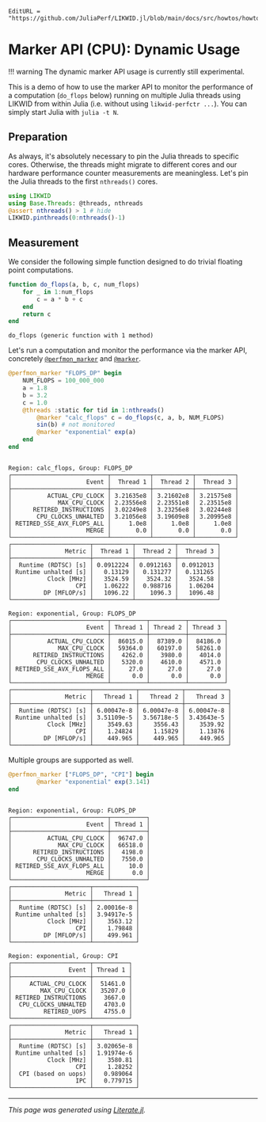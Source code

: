 ```@meta
EditURL = "https://github.com/JuliaPerf/LIKWID.jl/blob/main/docs/src/howtos/howto_marker_dynamic.jl"
```

# Marker API (CPU): Dynamic Usage

!!! warning
    The dynamic marker API usage is currently still experimental.

This is a demo of how to use the marker API to monitor the performance of a computation (`do_flops` below)
running on multiple Julia threads using LIKWID from within Julia (i.e. without using `likwid-perfctr ...`).
You can simply start Julia with `julia -t N`.

## Preparation

As always, it's absolutely necessary to pin the Julia threads to specific cores.
Otherwise, the threads might migrate to different cores and our hardware performance
counter measurements are meaningless. Let's pin the Julia threads to the first `nthreads()` cores.

````julia
using LIKWID
using Base.Threads: @threads, nthreads
@assert nthreads() > 1 # hide
LIKWID.pinthreads(0:nthreads()-1)
````

## Measurement

We consider the following simple function designed to do trivial floating point computations.

````julia
function do_flops(a, b, c, num_flops)
    for _ in 1:num_flops
        c = a * b + c
    end
    return c
end
````

````
do_flops (generic function with 1 method)
````

Let's run a computation and monitor the performance via the marker API, concretely [`@perfmon_marker`](@ref) and [`@marker`](@ref).

````julia
@perfmon_marker "FLOPS_DP" begin
    NUM_FLOPS = 100_000_000
    a = 1.8
    b = 3.2
    c = 1.0
    @threads :static for tid in 1:nthreads()
        @marker "calc_flops" c = do_flops(c, a, b, NUM_FLOPS)
        sin(b) # not monitored
        @marker "exponential" exp(a)
    end
end
````

````

Region: calc_flops, Group: FLOPS_DP
┌───────────────────────────┬───────────┬───────────┬───────────┐
│                     Event │  Thread 1 │  Thread 2 │  Thread 3 │
├───────────────────────────┼───────────┼───────────┼───────────┤
│          ACTUAL_CPU_CLOCK │ 3.21635e8 │ 3.21602e8 │ 3.21575e8 │
│             MAX_CPU_CLOCK │ 2.23556e8 │ 2.23551e8 │ 2.23515e8 │
│      RETIRED_INSTRUCTIONS │ 3.02249e8 │ 3.23256e8 │ 3.02244e8 │
│       CPU_CLOCKS_UNHALTED │ 3.21056e8 │ 3.19609e8 │ 3.20995e8 │
│ RETIRED_SSE_AVX_FLOPS_ALL │     1.0e8 │     1.0e8 │     1.0e8 │
│                     MERGE │       0.0 │       0.0 │       0.0 │
└───────────────────────────┴───────────┴───────────┴───────────┘
┌──────────────────────┬───────────┬───────────┬───────────┐
│               Metric │  Thread 1 │  Thread 2 │  Thread 3 │
├──────────────────────┼───────────┼───────────┼───────────┤
│  Runtime (RDTSC) [s] │ 0.0912224 │ 0.0912163 │ 0.0912013 │
│ Runtime unhalted [s] │   0.13129 │  0.131277 │  0.131265 │
│          Clock [MHz] │   3524.59 │   3524.32 │   3524.58 │
│                  CPI │   1.06222 │  0.988716 │   1.06204 │
│         DP [MFLOP/s] │   1096.22 │    1096.3 │   1096.48 │
└──────────────────────┴───────────┴───────────┴───────────┘

Region: exponential, Group: FLOPS_DP
┌───────────────────────────┬──────────┬──────────┬──────────┐
│                     Event │ Thread 1 │ Thread 2 │ Thread 3 │
├───────────────────────────┼──────────┼──────────┼──────────┤
│          ACTUAL_CPU_CLOCK │  86015.0 │  87389.0 │  84186.0 │
│             MAX_CPU_CLOCK │  59364.0 │  60197.0 │  58261.0 │
│      RETIRED_INSTRUCTIONS │   4262.0 │   3980.0 │   4014.0 │
│       CPU_CLOCKS_UNHALTED │   5320.0 │   4610.0 │   4571.0 │
│ RETIRED_SSE_AVX_FLOPS_ALL │     27.0 │     27.0 │     27.0 │
│                     MERGE │      0.0 │      0.0 │      0.0 │
└───────────────────────────┴──────────┴──────────┴──────────┘
┌──────────────────────┬────────────┬────────────┬────────────┐
│               Metric │   Thread 1 │   Thread 2 │   Thread 3 │
├──────────────────────┼────────────┼────────────┼────────────┤
│  Runtime (RDTSC) [s] │ 6.00047e-8 │ 6.00047e-8 │ 6.00047e-8 │
│ Runtime unhalted [s] │ 3.51109e-5 │ 3.56718e-5 │ 3.43643e-5 │
│          Clock [MHz] │    3549.63 │    3556.43 │    3539.92 │
│                  CPI │    1.24824 │    1.15829 │    1.13876 │
│         DP [MFLOP/s] │    449.965 │    449.965 │    449.965 │
└──────────────────────┴────────────┴────────────┴────────────┘

````

Multiple groups are supported as well.

````julia
@perfmon_marker ["FLOPS_DP", "CPI"] begin
        @marker "exponential" exp(3.141)
end
````

````

Region: exponential, Group: FLOPS_DP
┌───────────────────────────┬──────────┐
│                     Event │ Thread 1 │
├───────────────────────────┼──────────┤
│          ACTUAL_CPU_CLOCK │  96747.0 │
│             MAX_CPU_CLOCK │  66518.0 │
│      RETIRED_INSTRUCTIONS │   4198.0 │
│       CPU_CLOCKS_UNHALTED │   7550.0 │
│ RETIRED_SSE_AVX_FLOPS_ALL │     10.0 │
│                     MERGE │      0.0 │
└───────────────────────────┴──────────┘
┌──────────────────────┬────────────┐
│               Metric │   Thread 1 │
├──────────────────────┼────────────┤
│  Runtime (RDTSC) [s] │ 2.00016e-8 │
│ Runtime unhalted [s] │ 3.94917e-5 │
│          Clock [MHz] │    3563.12 │
│                  CPI │    1.79848 │
│         DP [MFLOP/s] │    499.961 │
└──────────────────────┴────────────┘

Region: exponential, Group: CPI
┌──────────────────────┬──────────┐
│                Event │ Thread 1 │
├──────────────────────┼──────────┤
│     ACTUAL_CPU_CLOCK │  51461.0 │
│        MAX_CPU_CLOCK │  35207.0 │
│ RETIRED_INSTRUCTIONS │   3667.0 │
│  CPU_CLOCKS_UNHALTED │   4703.0 │
│         RETIRED_UOPS │   4755.0 │
└──────────────────────┴──────────┘
┌──────────────────────┬────────────┐
│               Metric │   Thread 1 │
├──────────────────────┼────────────┤
│  Runtime (RDTSC) [s] │ 3.02065e-8 │
│ Runtime unhalted [s] │ 1.91974e-6 │
│          Clock [MHz] │    3580.81 │
│                  CPI │    1.28252 │
│  CPI (based on uops) │   0.989064 │
│                  IPC │   0.779715 │
└──────────────────────┴────────────┘

````

---

*This page was generated using [Literate.jl](https://github.com/fredrikekre/Literate.jl).*

